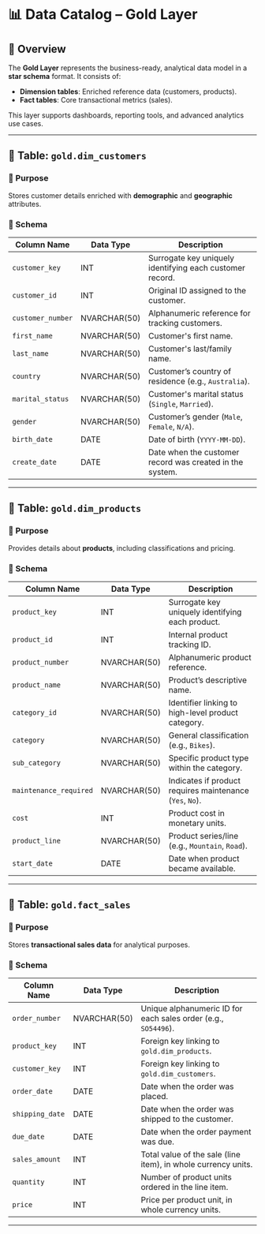 # 📊 Data Catalog – Gold Layer

## 📘 Overview

The **Gold Layer** represents the business-ready, analytical data model in a **star schema** format. It consists of:

- **Dimension tables**: Enriched reference data (customers, products).
- **Fact tables**: Core transactional metrics (sales).

This layer supports dashboards, reporting tools, and advanced analytics use cases.

---

## 📁 Table: `gold.dim_customers`

### 🧩 Purpose  
Stores customer details enriched with **demographic** and **geographic** attributes.

### 📐 Schema

| Column Name       | Data Type     | Description                                                                 |
|-------------------|---------------|-----------------------------------------------------------------------------|
| `customer_key`    | INT           | Surrogate key uniquely identifying each customer record.                    |
| `customer_id`     | INT           | Original ID assigned to the customer.                                       |
| `customer_number` | NVARCHAR(50)  | Alphanumeric reference for tracking customers.                              |
| `first_name`      | NVARCHAR(50)  | Customer's first name.                                                      |
| `last_name`       | NVARCHAR(50)  | Customer's last/family name.                                                |
| `country`         | NVARCHAR(50)  | Customer’s country of residence (e.g., `Australia`).                        |
| `marital_status`  | NVARCHAR(50)  | Customer's marital status (`Single`, `Married`).                            |
| `gender`          | NVARCHAR(50)  | Customer’s gender (`Male`, `Female`, `N/A`).                                |
| `birth_date`      | DATE          | Date of birth (`YYYY-MM-DD`).                                               |
| `create_date`     | DATE          | Date when the customer record was created in the system.                    |

---

## 📁 Table: `gold.dim_products`

### 🧩 Purpose  
Provides details about **products**, including classifications and pricing.

### 📐 Schema

| Column Name            | Data Type     | Description                                                                 |
|------------------------|---------------|-----------------------------------------------------------------------------|
| `product_key`          | INT           | Surrogate key uniquely identifying each product.                            |
| `product_id`           | INT           | Internal product tracking ID.                                               |
| `product_number`       | NVARCHAR(50)  | Alphanumeric product reference.                                             |
| `product_name`         | NVARCHAR(50)  | Product’s descriptive name.                                                 |
| `category_id`          | NVARCHAR(50)  | Identifier linking to high-level product category.                          |
| `category`             | NVARCHAR(50)  | General classification (e.g., `Bikes`).                                     |
| `sub_category`         | NVARCHAR(50)  | Specific product type within the category.                                  |
| `maintenance_required` | NVARCHAR(50)  | Indicates if product requires maintenance (`Yes`, `No`).                    |
| `cost`                 | INT           | Product cost in monetary units.                                             |
| `product_line`         | NVARCHAR(50)  | Product series/line (e.g., `Mountain`, `Road`).                             |
| `start_date`           | DATE          | Date when product became available.                                         |

---

## 📁 Table: `gold.fact_sales`

### 🧩 Purpose  
Stores **transactional sales data** for analytical purposes.

### 📐 Schema

| Column Name     | Data Type     | Description                                                                 |
|-----------------|---------------|-----------------------------------------------------------------------------|
| `order_number`  | NVARCHAR(50)  | Unique alphanumeric ID for each sales order (e.g., `SO54496`).              |
| `product_key`   | INT           | Foreign key linking to `gold.dim_products`.                                 |
| `customer_key`  | INT           | Foreign key linking to `gold.dim_customers`.                                |
| `order_date`    | DATE          | Date when the order was placed.                                             |
| `shipping_date` | DATE          | Date when the order was shipped to the customer.                            |
| `due_date`      | DATE          | Date when the order payment was due.                                        |
| `sales_amount`  | INT           | Total value of the sale (line item), in whole currency units.               |
| `quantity`      | INT           | Number of product units ordered in the line item.                           |
| `price`         | INT           | Price per product unit, in whole currency units.                            |

---
